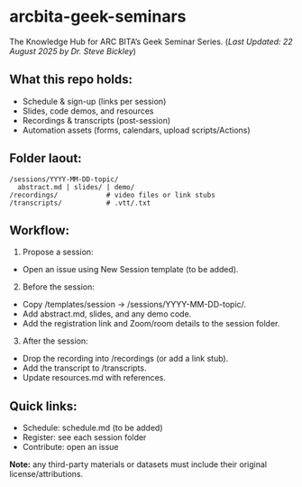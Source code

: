 # arcbita-geek-seminars
The Knowledge Hub for ARC BITA’s Geek Seminar Series. 
(_Last Updated: 22 August 2025 by Dr. Steve Bickley_)

## What this repo holds:
* Schedule & sign-up (links per session)
* Slides, code demos, and resources
* Recordings & transcripts (post-session)
* Automation assets (forms, calendars, upload scripts/Actions)

## Folder laout:
```
/sessions/YYYY-MM-DD-topic/
  abstract.md | slides/ | demo/
/recordings/            # video files or link stubs
/transcripts/           # .vtt/.txt
```

## Workflow:
1. Propose a session:
  * Open an issue using New Session template (to be added).
2. Before the session:
  * Copy /templates/session → /sessions/YYYY-MM-DD-topic/.
  * Add abstract.md, slides, and any demo code.
  * Add the registration link and Zoom/room details to the session folder.
3. After the session:
  * Drop the recording into /recordings (or add a link stub).
  * Add the transcript to /transcripts.
  * Update resources.md with references.

## Quick links:
* Schedule: schedule.md (to be added)
* Register: see each session folder
* Contribute: open an issue

**Note:** any third-party materials or datasets must include their original license/attributions.
